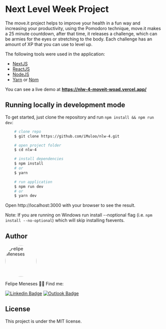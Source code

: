 # Next Level Week Project

The move.it project helps to improve your health in a fun way and increasing your productivity, using the Pomodoro technique, move.it makes a 25 minute countdown, after that time, it releases a challenge, which can be armies for the eyes or stretching to the body. Each challenge has an amount of XP that you can use to level up.

The following tools were used in the application:

- [NextJS](https://nextjs.org)
- [ReactJS](https://reactjs.org)
- [NodeJS](https://nodejs.org/en/)
- [Yarn](https://yarnpkg.com) or [Npm](https://www.npmjs.com/)

You can see a live demo at **https://nlw-4-moveit-woad.vercel.app/**

## Running locally in development mode

To get started, just clone the repository and run `npm install && npm run dev`:

```bash
    # clone repo
    $ git clone https://github.com/iMuloo/nlw-4.git

    # open project folder
    $ cd nlw-4

    # install dependencies
    $ npm install
    # or
    $ yarn

    # run application
    $ npm run dev
    # or
    $ yarn dev
```
Open http://localhost:3000 with your browser to see the result.

Note: If you are running on Windows run install --noptional flag (i.e. `npm install --no-optional`) which will skip installing fsevents.


## Author

<img src="https://avatars.githubusercontent.com/u/36025495?s=460&u=446de1ee8ad2eb9533345b02475356d004bf51cc&v=4" height="auto" width="100px" style="border-radius: 50%;"  alt="Felipe Meneses"/>

Felipe Meneses 👋🏻
Find me:

[![Linkedin Badge](https://img.shields.io/badge/-felipe_meneses-blue?style=for-the-badge&logo=Linkedin&logoColor=white&link=https://www.linkedin.com/in/felipe-meneses-me/)](https://www.linkedin.com/in/felipe-meneses-me/)
[![Outlook Badge](https://img.shields.io/badge/-felipemenesesme@hotmail.com-blue?style=for-the-badge&logo=Microsoft%20Outlook&logoColor=white&link=mailto:felipemenesesme@hotmail.com)](mailto:felipemenesesme@hotmail.com)

## License

This project is under the MIT license.
